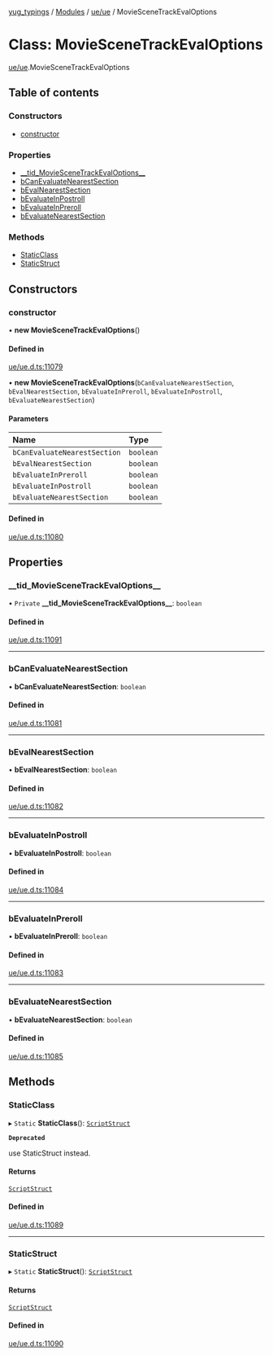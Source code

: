 [yug_typings](../README.md) / [Modules](../modules.md) / [ue/ue](../modules/ue_ue.md) / MovieSceneTrackEvalOptions

# Class: MovieSceneTrackEvalOptions

[ue/ue](../modules/ue_ue.md).MovieSceneTrackEvalOptions

## Table of contents

### Constructors

- [constructor](ue_ue.MovieSceneTrackEvalOptions.md#constructor)

### Properties

- [\_\_tid\_MovieSceneTrackEvalOptions\_\_](ue_ue.MovieSceneTrackEvalOptions.md#__tid_moviescenetrackevaloptions__)
- [bCanEvaluateNearestSection](ue_ue.MovieSceneTrackEvalOptions.md#bcanevaluatenearestsection)
- [bEvalNearestSection](ue_ue.MovieSceneTrackEvalOptions.md#bevalnearestsection)
- [bEvaluateInPostroll](ue_ue.MovieSceneTrackEvalOptions.md#bevaluateinpostroll)
- [bEvaluateInPreroll](ue_ue.MovieSceneTrackEvalOptions.md#bevaluateinpreroll)
- [bEvaluateNearestSection](ue_ue.MovieSceneTrackEvalOptions.md#bevaluatenearestsection)

### Methods

- [StaticClass](ue_ue.MovieSceneTrackEvalOptions.md#staticclass)
- [StaticStruct](ue_ue.MovieSceneTrackEvalOptions.md#staticstruct)

## Constructors

### constructor

• **new MovieSceneTrackEvalOptions**()

#### Defined in

[ue/ue.d.ts:11079](https://github.com/YugMetaverse/yug_typings/blob/25cad34/ue/ue.d.ts#L11079)

• **new MovieSceneTrackEvalOptions**(`bCanEvaluateNearestSection`, `bEvalNearestSection`, `bEvaluateInPreroll`, `bEvaluateInPostroll`, `bEvaluateNearestSection`)

#### Parameters

| Name | Type |
| :------ | :------ |
| `bCanEvaluateNearestSection` | `boolean` |
| `bEvalNearestSection` | `boolean` |
| `bEvaluateInPreroll` | `boolean` |
| `bEvaluateInPostroll` | `boolean` |
| `bEvaluateNearestSection` | `boolean` |

#### Defined in

[ue/ue.d.ts:11080](https://github.com/YugMetaverse/yug_typings/blob/25cad34/ue/ue.d.ts#L11080)

## Properties

### \_\_tid\_MovieSceneTrackEvalOptions\_\_

• `Private` **\_\_tid\_MovieSceneTrackEvalOptions\_\_**: `boolean`

#### Defined in

[ue/ue.d.ts:11091](https://github.com/YugMetaverse/yug_typings/blob/25cad34/ue/ue.d.ts#L11091)

___

### bCanEvaluateNearestSection

• **bCanEvaluateNearestSection**: `boolean`

#### Defined in

[ue/ue.d.ts:11081](https://github.com/YugMetaverse/yug_typings/blob/25cad34/ue/ue.d.ts#L11081)

___

### bEvalNearestSection

• **bEvalNearestSection**: `boolean`

#### Defined in

[ue/ue.d.ts:11082](https://github.com/YugMetaverse/yug_typings/blob/25cad34/ue/ue.d.ts#L11082)

___

### bEvaluateInPostroll

• **bEvaluateInPostroll**: `boolean`

#### Defined in

[ue/ue.d.ts:11084](https://github.com/YugMetaverse/yug_typings/blob/25cad34/ue/ue.d.ts#L11084)

___

### bEvaluateInPreroll

• **bEvaluateInPreroll**: `boolean`

#### Defined in

[ue/ue.d.ts:11083](https://github.com/YugMetaverse/yug_typings/blob/25cad34/ue/ue.d.ts#L11083)

___

### bEvaluateNearestSection

• **bEvaluateNearestSection**: `boolean`

#### Defined in

[ue/ue.d.ts:11085](https://github.com/YugMetaverse/yug_typings/blob/25cad34/ue/ue.d.ts#L11085)

## Methods

### StaticClass

▸ `Static` **StaticClass**(): [`ScriptStruct`](ue_ue.ScriptStruct.md)

**`Deprecated`**

use StaticStruct instead.

#### Returns

[`ScriptStruct`](ue_ue.ScriptStruct.md)

#### Defined in

[ue/ue.d.ts:11089](https://github.com/YugMetaverse/yug_typings/blob/25cad34/ue/ue.d.ts#L11089)

___

### StaticStruct

▸ `Static` **StaticStruct**(): [`ScriptStruct`](ue_ue.ScriptStruct.md)

#### Returns

[`ScriptStruct`](ue_ue.ScriptStruct.md)

#### Defined in

[ue/ue.d.ts:11090](https://github.com/YugMetaverse/yug_typings/blob/25cad34/ue/ue.d.ts#L11090)
